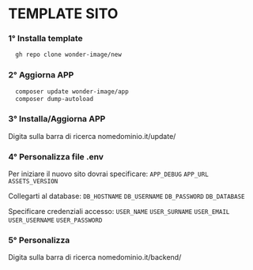 # TEMPLATE SITO

### 1° Installa template
```bash
  gh repo clone wonder-image/new
```

### 2° Aggiorna APP
```bash
  composer update wonder-image/app
  composer dump-autoload
```

### 3° Installa/Aggiorna APP
Digita sulla barra di ricerca nomedominio.it/update/

### 4° Personalizza file .env
Per iniziare il nuovo sito dovrai specificare: `APP_DEBUG` `APP_URL` `ASSETS_VERSION` 

Collegarti al database: `DB_HOSTNAME` `DB_USERNAME` `DB_PASSWORD` `DB_DATABASE`

Specificare credenziali accesso: `USER_NAME` `USER_SURNAME` `USER_EMAIL` `USER_USERNAME` `USER_PASSWORD`

### 5° Personalizza
Digita sulla barra di ricerca nomedominio.it/backend/
